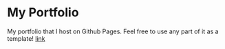 # My Portfolio 
My portfolio that I host on Github Pages. Feel free to use any part of it as a template!
[link](https://sitakaranpatel.github.io/)
